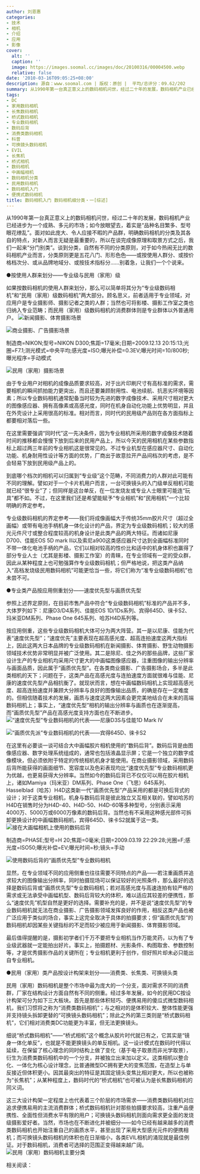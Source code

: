 ```yaml
---
author: 刘恩惠
categories:
- 技术
- 相机
- 介绍
- 应用
- 影像
cover:
  alt: ''
  caption: ''
  image: https://images.soomal.cc/images/doc/20100316/00004500.webp
  relative: false
date: '2010-03-16T09:05:25+08:00'
description: 源自：www.soomal.com | 版权：原创 |  平均/总评分：09.62/202
summary: 从1990年第一台真正意义上的数码相机问世，经过二十年的发展，数码相机产业已经进步为一个成熟、多元的市场；如今放眼望去，着实是“品种名目繁多、型号眼花缭乱”。面对如此庞大、令人应接不暇的产品群，明确数码相机的分类及其各自的特点，对新人而言无疑是最重要的，所以在谈完成像原理和取景方式之后，我们一起来“分门别类”……
tags:
- DC
- 家用数码相机
- 长焦数码相机
- 桥式数码相机
- 专业数码相机
- 数码后背
- 消费类数码相机
- 科普
- 可换镜头数码相机
- EVIL
- 长焦机
- 桥式相机
- 数码相机
- 中画幅相机
- 数码相机分类
- 民用数码相机
- 数码相机入门
- 便携式数码相机
title: 数码相机入门 数码相机细分类・一[综述]
---
```


从1990年第一台真正意义上的数码相机问世，经过二十年的发展，数码相机产业已经进步为一个成熟、多元的市场；如今放眼望去，着实是“品种名目繁多、型号眼花缭乱”。面对如此庞大、令人应接不暇的产品群，明确数码相机的分类及其各自的特点，对新人而言无疑是最重要的，所以在谈完成像原理和取景方式之后，我们一起来“分门别类”。谈到分类，自然有不同的分类原则，对于如今热闹无比的数码相机产业而言，分类原则更是五花八门、形形色色――或按使用人群分、或按价格档次分、或从品牌地域分、或按技术指标分……别着急，让我们一个个说来。

●按使用人群来划分――专业级与民用（家用）级

如果按数码相机的使用人群来划分，那么可以简单将其分为“专业级数码相机”和“民用（家用）级数码相机”两大部分。顾名思义，前者适用于专业领域，对应用户是专业摄影师、摄影记者之类的人群；当然也可将影楼、摄影工作室之类也归纳入专业范畴；而民用（家用）级数码相机的消费群体则是专业群体以外普通用户。
![新闻摄影、体育摄影场景](https://images.soomal.cc/images/doc/20100316/00004495.webp)




![商业摄影、广告摄影场景](https://images.soomal.cc/images/doc/20100316/00004494.webp)

制造商=NIKON;型号=NIKON D300;焦距=17毫米;日期=2009.12.13 20:15:13;光圈=F7.1;测光模式=中央平均;感光度=ISO;曝光补偿=0.3EV;曝光时间=10/800秒;曝光程序=手动模式


![民用（家用）摄影场景](https://images.soomal.cc/images/doc/20100316/00004493.webp)





由于专业用户对相机的成像品质要求较高，对于出片印刷尺寸有高标准的需求，需要相机的瞬间抓拍能力更突出，而且还要兼顾耐用性、电池续航、抗恶劣环境等因素；所以专业数码相机通常配备当时较为先进的数字成像技术、采用尺寸相对更大的图像感应器、拥有高像素或高感光度，同时在机身自动化功能上优势明显，并且在外壳设计上采用很高的标准。相对而言，同时代的民用级产品则在各方面指标上都要相对落后一些。

在这里需要强调“同时代”这一先决条件，因为专业相机所采用的数字成像技术随着时间的推移都会慢慢下放到后来的民用产品上，所以今天的民用相机在某些参数指标上超过两三年前的专业相机这是很常见的。不过专业机型在感应器尺寸、自动化功能、机身耐用性设计等方面的优势，厂商出于故意拉开产品间档次的考虑，是不会轻易下放到民用级产品上的。

到底哪个档次的相机可以归属到“专业级”这个范畴，不同消费力的人群对此可能有不同的理解。譬如对于一个卡片机用户而言，一台可换镜头的入门级单反相机可能就已经“很专业”了；但同样是这台单反，在一位发烧友或专业人士眼里可能连“玩具”都不如。不过，在这里我们还是希望能赋予“专业相机”和“民用相机”一个比较明确的界定参考。

专业级数码相机的界定参考――我们将成像画幅大于传统35mm胶片尺寸（超过全画幅）或带有电池手柄机身一体化设计的产品，界定为专业级数码相机；较大的感光元件尺寸或整合程度较高的机身设计是此类产品的两大特征。而诸如尼康D700、佳能EOS 5D mark II以及索尼a900这类感应器尺寸达到全画幅标准同时不带一体化电池手柄的产品，它们以相对较高的性价比和适中的机身体积也赢得了部分专业人士（尤其是影楼、摄影工作室）的青睐，在专业领域有一定的受众群，因此从某种程度上也可勉强算作专业级数码相机；但严格地说，把这类产品纳入“高档发烧级民用数码相机”可能更恰当一些，将它们称为“准专业级数码相机”也未尝不可。

●专业类产品按应用侧重划分――速度优先型与画质优先型

参照上述界定原则，在目前市售产品中符合“专业级数码相机”标准的产品并不多，大体罗列如下：尼康D3/D4系列、佳能EOS 1D/1Ds系列、宾得645D、徕卡S2、玛米亚DM系列、Phase One 645系列、哈苏H4D系列等。

按应用侧重，这些专业级数码相机大体可分为两大阵营。其一是以尼康、佳能为代表“速度优先型”；“速度优先”主要表现在超高感光度、超高连拍速度这两大指标上，因此这两大日本品牌的专业级数码相机在新闻摄影、体育摄影、野生动物摄影领域技术优势非常明显并被广泛使用。其二是除尼、佳之外的那些品牌，这些厂家设计生产的专业相机均采用尺寸更大的中画幅图像感应器，注重图像的输出分辨率与画面品质，因此属于“画质优先型”。在各类商业摄影、广告摄影场合，多半是此类相机的天下；问题在于，这类产品在高感光度与连拍速度方面就很难与佳能、尼康的速度优先型产品相抗衡了。就现状而言，想在中画幅数码相机上实现超高感光度、超高连拍速度并兼顾大分辨率与良好的图像输出品质，的确是存在一定难度的。但相信随着技术的发展，画质与速度这两大因素会更完美地结合在未来的高端数码相机上；事实上，“速度优先型”相机的输出分辨率与画质也在逐渐提高，而“画质优先型”产品在高感光度支持方面也在不断进步。
![“速度优先型”专业数码相机的代表――尼康D3S与佳能1D Mark IV](https://images.soomal.cc/images/doc/20100316/00004496.webp)




![“画质优先派”专业数码相机的代表――宾得645D、徕卡S2](https://images.soomal.cc/images/doc/20100316/00004497.webp)





在这里有必要谈一谈可结合大中画幅胶片相机使用的“数码后背”。数码后背是由图像感应器、数字处理系统组成的，通常也包括液晶显示屏；它是一个独立的数字成像模块，但必须依附于特定的传统相机机身才能使用。在商业摄影领域，采用数码后背所能获得的画面细节、宽容度以及色彩表现均比“速度优先型”专业数码相机更为优越，也更易获得大分辨率。当然如今的数码后背已不仅仅可以用在胶片相机上，诸如Mamiya（玛米亚）DM系列、Phase One（飞思）645系列、Hasselblad（哈苏）H4D这类新一代“画质优先型”产品采用的都是可换后背式的设计；对于这类专业相机，机身与数码后背是彼此独立又互相关联的，譬如哈苏的H4D在销售时分为H4D-40、H4D-50、H4D-60等多种型号，分别表示采用4000万、5000万或6000万像素的数码后背。当然也有不采用这种感光部件可拆卸更换设计的中画幅数码相机，宾得645D、徕卡S2就属于这一类。
![接在大画幅相机上使用的数码后背](https://images.soomal.cc/images/doc/20100316/00004498.webp)

制造商=PHASE;型号=H 20;焦距=0毫米;日期=2009.03.19 22:29:28;光圈=F;感光度=ISO50;曝光补偿=EV;曝光时间=秒;镜头=手动


![使用数码后背的“画质优先型”专业数码相机](https://images.soomal.cc/images/doc/20100316/00004499.webp)





显然，在专业领域不同的应用侧重也往往需要不同特点的产品――若注重画质并追求较大的图像输出分辨率，同时拍摄现场可以保证较好的光照条件，那么最好的选择是数码后背或“画质优先型”专业数码相机；若对高感光度与高速连拍有较严格的需求或无法承受中画幅机型、数码后背较大的体积，难以适应其较差的便携性，那么“速度优先”机型自然是更好的选择。需要补充的是，并不是说“速度优先型”的专业数码相机就无法在商业摄影、广告摄影领域发挥良好的作用，相反这类产品也被广泛应用于类似的场合，事实上这完全取决于具体的拍摄要求；但“画质优先型”的数码相机却因某些关键指标的不足而较少被应用于新闻摄影、体育摄影领域。

最后值得提醒的是，摄影初学者们千万不要把专业相机当作万能灵药，以为有了专业级武器就一定能拍出好片。事实上，拍摄题材、光影条件、构图取舍、参数控制等，才是优秀摄影作品的关键所在；专业相机更利于创作，但好照片却未必只能出自专业相机。

●民用（家用）类产品按设计构架来划分――消费类、长焦类、可换镜头类

民用（家用）数码相机是整个市场中最为庞大的一个分支，面对需求不同的消费群，厂家在结构设计方面自然有不同的侧重。经过多年发展，如今的民用DC按设计构架可分为如下三大板块。首先是那些体积轻巧、便携易用的傻瓜式微型数码相机，我们习惯将之称为“消费类数码相机”；与之相对的是体积较大、整体性能更强并支持镜头拆卸更替的“可换镜头数码相机”；除此之外的第三类则是“桥式数码相机”，它们相对消费类DC功能更为丰富，但无法更换镜头。

细说“桥式数码相机”――“桥式相机”这个概念从胶片时代就已有之，它其实是“镜身一体化单反”，也就是不能更换镜头的单反相机。这一设计模式在数码时代得以延续，在保留了核心理念的同时结构上做了变化（基于电子取景而非光学取景），衍生为消费类数码相机中的一个分支，并被独立出来加以定义。这类相机以整合化、一体化为核心设计理念，比普通微型DC拥有更大的变焦范围，在造型上与单反接近但体积更小。因其最突出的特征是其固定镜头变焦比相对更大，所以也被称为“长焦机”；从某种程度上，数码时代的“桥式相机”也可被认为是长焦数码相机的同义词。

这三大设计构架一定程度上也代表着三个阶层的市场需求――消费类数码相机对应追求便携易用的主流消费群体；桥式数码相机针对那些拍摄要求较高，注重产品便携性、全面性但消费水平有限的用户；可换镜头数码相机则面向需求更全面的发烧级摄影爱好者。当然，市场也在不断进化并被细分――如今已经有越来越多的消费类数码相机也开始注重自己的画质水平，甚至出现了采用大型感光元件的便携相机；而可换镜头数码相机的体积也在日渐缩小，各类EVIL相机的涌现就是最佳例证。对于数码相机，消费者可选择的范围正变得越来越广阔。
![民用（家用）数码相机主要分类](https://images.soomal.cc/images/doc/20100316/00004500.webp)





相关阅读：